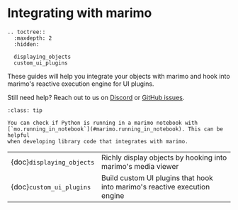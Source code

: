 # Integrating with marimo

```{eval-rst}
.. toctree::
  :maxdepth: 2
  :hidden:

  displaying_objects
  custom_ui_plugins
```

These guides will help you integrate your objects with marimo and hook
into marimo's reactive execution engine for UI plugins.

Still need help? Reach out to us on [Discord](https://discord.gg/JE7nhX6mD8) or
[GitHub issues](https://github.com/marimo-team/marimo/issues).

```{admonition} Checking if running in a marimo notebook
:class: tip

You can check if Python is running in a marimo notebook with
[`mo.running_in_notebook`](#marimo.running_in_notebook). This can be helpful
when developing library code that integrates with marimo.
```

|                           |                                                                           |
| :------------------------ | :------------------------------------------------------------------------ |
| {doc}`displaying_objects` | Richly display objects by hooking into marimo's media viewer              |
| {doc}`custom_ui_plugins`  | Build custom UI plugins that hook into marimo's reactive execution engine |

